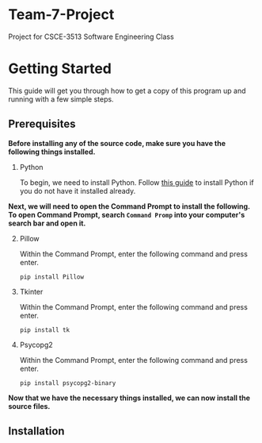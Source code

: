 # Team-7-Project
Project for CSCE-3513 Software Engineering Class

# Getting Started

This guide will get you through how to get a copy of this program up and running with a few simple steps.

## Prerequisites
**Before installing any of the source code, make sure you have the following things installed.**

1. Python

   To begin, we need to install Python.
   Follow [this guide](https://www.python.org/downloads/) to install Python if you do not have it installed already. 


**Next, we will need to open the Command Prompt to install the following. To open Command Prompt, search `Command Promp` into your computer's search bar and open it.**

2. Pillow

   Within the Command Prompt, enter the following command and press enter.
   ```
   pip install Pillow
   ```

3. Tkinter

      Within the Command Prompt, enter the following command and press enter.
      ```
      pip install tk
      ```

4. Psycopg2

   Within the Command Prompt, enter the following command and press enter.
   ```
   pip install psycopg2-binary
   ```
   
**Now that we have the necessary things installed, we can now install the source files.**
## Installation


